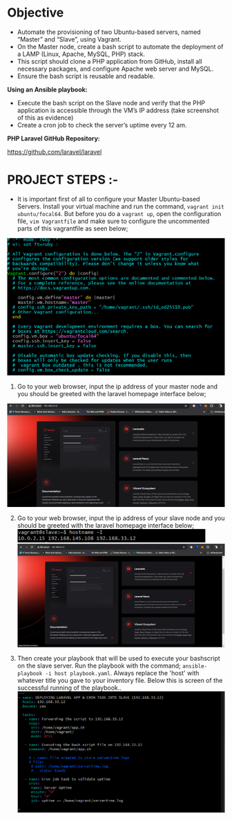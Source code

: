 # Objective

- Automate the provisioning of two Ubuntu-based servers, named “Master” and “Slave”, using Vagrant.
- On the Master node, create a bash script to automate the deployment of a LAMP (Linux, Apache, MySQL, PHP) stack.
- This script should clone a PHP application from GitHub, install all necessary packages, and configure Apache web server and MySQL. 
- Ensure the bash script is reusable and readable.

**Using an Ansible playbook:**

- Execute the bash script on the Slave node and verify that the PHP application is accessible through the VM’s IP address (take screenshot of this as evidence)
- Create a cron job to check the server’s uptime every 12 am.


**PHP Laravel GitHub Repository:**

https://github.com/laravel/laravel

# PROJECT STEPS :-

- It is important first of all to configure your Master Ubuntu-based Servers. Install your virtual machine and run the command, ```vagrant init ubuntu/focal64```. But before you do a ```vagrant up```, open the configuration file, ```vim Vagrantfile``` and make sure to configure the uncommented parts of this vagrantfile as seen below;

![Masternode](./Image/Master%20node.png)


1. Go to your web browser, input the ip address of your master node and you should be greeted with the laravel homepage interface below;

![Laravel landing page](./Image/Landing%20page.png)

2. Go to your web browser, input the ip address of your slave node and you should be greeted with the laravel homepage interface below;
![IpAddress](./Image/IP%20address.png)
![Laravel Slaver](./Image/Slave%20node.jpeg)

3. Then create your playbook that will be used to execute your bashscript on the slave server. Run the playbook with the command; ```ansible-playbook -i host playbook.yaml```. Always replace the 'host' with whatever title you gave to your inventory file. Below this is screen of the successful running of the playbook..
![Playbook.yml](./Image/Playbook.png)